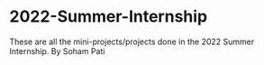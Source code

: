# 2022-Summer-Internship
These are all the mini-projects/projects done in the 2022 Summer Internship.
By Soham Pati
